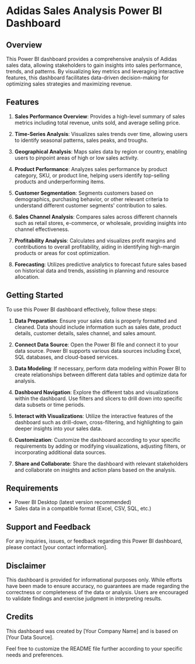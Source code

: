 
# Adidas Sales Analysis Power BI Dashboard

## Overview

This Power BI dashboard provides a comprehensive analysis of Adidas sales data, allowing stakeholders to gain insights into sales performance, trends, and patterns. By visualizing key metrics and leveraging interactive features, this dashboard facilitates data-driven decision-making for optimizing sales strategies and maximizing revenue.

## Features

1. **Sales Performance Overview**: Provides a high-level summary of sales metrics including total revenue, units sold, and average selling price.

2. **Time-Series Analysis**: Visualizes sales trends over time, allowing users to identify seasonal patterns, sales peaks, and troughs.

3. **Geographical Analysis**: Maps sales data by region or country, enabling users to pinpoint areas of high or low sales activity.

4. **Product Performance**: Analyzes sales performance by product category, SKU, or product line, helping users identify top-selling products and underperforming items.

5. **Customer Segmentation**: Segments customers based on demographics, purchasing behavior, or other relevant criteria to understand different customer segments' contribution to sales.

6. **Sales Channel Analysis**: Compares sales across different channels such as retail stores, e-commerce, or wholesale, providing insights into channel effectiveness.

7. **Profitability Analysis**: Calculates and visualizes profit margins and contributions to overall profitability, aiding in identifying high-margin products or areas for cost optimization.

8. **Forecasting**: Utilizes predictive analytics to forecast future sales based on historical data and trends, assisting in planning and resource allocation.

## Getting Started

To use this Power BI dashboard effectively, follow these steps:

1. **Data Preparation**: Ensure your sales data is properly formatted and cleaned. Data should include information such as sales date, product details, customer details, sales channel, and sales amount.

2. **Connect Data Source**: Open the Power BI file and connect it to your data source. Power BI supports various data sources including Excel, SQL databases, and cloud-based services.

3. **Data Modeling**: If necessary, perform data modeling within Power BI to create relationships between different data tables and optimize data for analysis.

4. **Dashboard Navigation**: Explore the different tabs and visualizations within the dashboard. Use filters and slicers to drill down into specific data subsets or time periods.

5. **Interact with Visualizations**: Utilize the interactive features of the dashboard such as drill-down, cross-filtering, and highlighting to gain deeper insights into your sales data.

6. **Customization**: Customize the dashboard according to your specific requirements by adding or modifying visualizations, adjusting filters, or incorporating additional data sources.

7. **Share and Collaborate**: Share the dashboard with relevant stakeholders and collaborate on insights and action plans based on the analysis.

## Requirements

- Power BI Desktop (latest version recommended)
- Sales data in a compatible format (Excel, CSV, SQL, etc.)

## Support and Feedback

For any inquiries, issues, or feedback regarding this Power BI dashboard, please contact [your contact information].

## Disclaimer

This dashboard is provided for informational purposes only. While efforts have been made to ensure accuracy, no guarantees are made regarding the correctness or completeness of the data or analysis. Users are encouraged to validate findings and exercise judgment in interpreting results.

## Credits

This dashboard was created by [Your Company Name] and is based on [Your Data Source].


Feel free to customize the README file further according to your specific needs and preferences.
